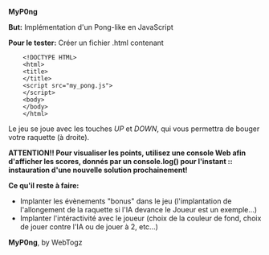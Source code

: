 <b>MyP0ng</b>

<b>But:</b> Implémentation d'un Pong-like en JavaScript

<b>Pour le tester:</b>
	Créer un fichier .html contenant
		
		<!DOCTYPE HTML>
		<html>
		<title>
		</title>
		<script src="my_pong.js">
		</script>
		<body>
		</body>
		</html>
		
Le jeu se joue avec les touches <i>UP</i> et <i>DOWN</i>, qui vous permettra de bouger votre raquette (à droite).
		
<b>ATTENTION!! Pour visualiser les points, utilisez une console Web afin d'afficher les scores, donnés par un console.log() pour l'instant :: instauration d'une nouvelle solution prochainement!</b>

<b>Ce qu'il reste à faire:</b><ul>
	<li>Implanter les évènements "bonus" dans le jeu (l'implantation
	de l'allongement de la raquette si l'IA devance le Joueur est un exemple...)</li>
	<li>Implanter l'intéractivité avec le joueur (choix de la couleur de
      fond, choix de jouer contre l'IA ou de jouer à 2, etc...)</li></ul>

<b>MyP0ng</b>, by WebTogz
